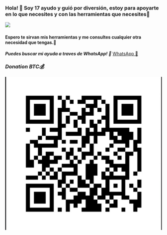 ### Hola! 🦾 Soy 17 ayudo y guió por diversión, estoy para apoyarte en lo que necesites y con las herramientas que necesites👻
![](https://github.com/Zeventeen-17/Zeventeen-17/blob/main/17kz.gif)
#### Espero te sirvan mis herramientas y me consultes cualquier otra necesidad que tengas.💭 
***Puedes buscar mi ayuda a traves de WhatsApp! 🌚***
[WhatsApp 🦾](http://wa.me/+56942497279)

### ***Donation BTC💰***
![BTC](https://github.com/Zeventeen-17/Zeventeen-17/blob/main/Screenshot_20210221_182629.jpg) 

